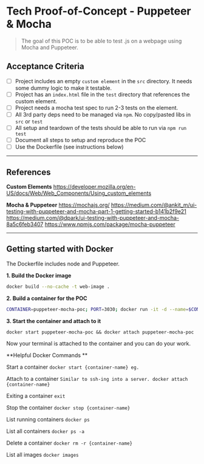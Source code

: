 # Tech Proof-of-Concept - Puppeteer & Mocha

> The goal of this POC is to be able to test .js on a webpage using Mocha and Puppeteer.

## Acceptance Criteria

- [ ] Project includes an empty `custom element` in the `src` directory. It needs some dummy logic to make it testable.
- [ ] Project has an `index.html` file in the `test` directory that references the custom element.
- [ ] Project needs a mocha test spec to run 2-3 tests on the element.
- [ ] All 3rd party deps need to be managed via `npm`. No copy/pasted libs in `src` or `test`
- [ ] All setup and teardown of the tests should be able to run via `npm run test`
- [ ] Document all steps to setup and reproduce the POC
- [ ] Use the Dockerfile (see instructions below)

---

## References
**Custom Elements**
https://developer.mozilla.org/en-US/docs/Web/Web_Components/Using_custom_elements

**Mocha & Puppeteer**
https://mochajs.org/
https://medium.com/@ankit_m/ui-testing-with-puppeteer-and-mocha-part-1-getting-started-b141b2f9e21
https://medium.com/@dpark/ui-testing-with-puppeteer-and-mocha-8a5c6feb3407
https://www.npmjs.com/package/mocha-puppeteer

---

## Getting started with Docker
The Dockerfile includes node and Puppeteer.

**1. Build the Docker image**

```sh
docker build --no-cache -t web-image .
```

**2. Build a container for the POC**

```sh
CONTAINER=puppeteer-mocha-poc; PORT=3030; docker run -it -d --name=$CONTAINER -p $PORT:3000 -v $(pwd):/www/ web-image
```

**3. Start the container and attach to it**
```
docker start puppeteer-mocha-poc && docker attach puppeteer-mocha-poc
```

Now your terminal is attached to the container and you can do your work.

**Helpful Docker Commands **

Start a container
`docker start {container-name} eg.`

Attach to a container
`Similar to ssh-ing into a server. docker attach {container-name}`

Exiting a container
`exit`

Stop the container
`docker stop {container-name}`

List running containers
`docker ps`

List all containers
`docker ps -a`

Delete a container
`docker rm -r {container-name}`

List all images
`docker images`
